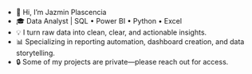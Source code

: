 - 👋 Hi, I’m Jazmin Plascencia
- 🎓 Data Analyst | SQL • Power BI • Python • Excel
- 💡 I turn raw data into clean, clear, and actionable insights.
- 📊 Specializing in reporting automation, dashboard creation, and data storytelling.
- 🔒 Some of my projects are private—please reach out for access.

<!---
jjazminp/jjazminp is a ✨ special ✨ repository because its `README.md` (this file) appears on your GitHub profile.
You can click the Preview link to take a look at your changes.
--->
